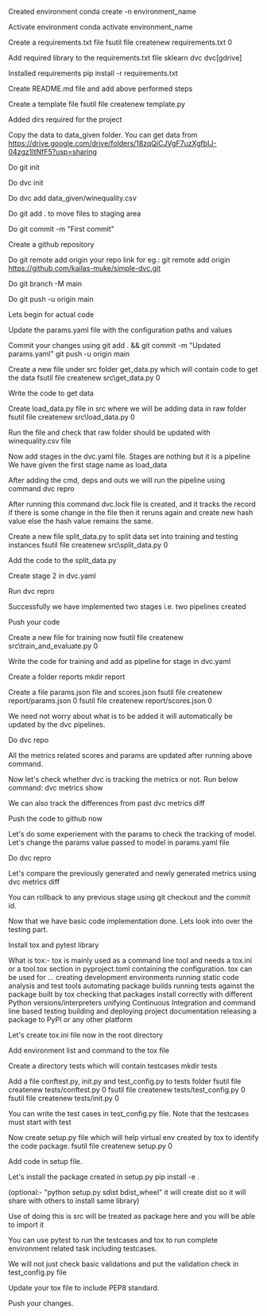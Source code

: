 Created environment conda create -n environment_name

Activate environment conda activate environment_name

Create a requirements.txt file fsutil file createnew requirements.txt 0

Add required library to the requirements.txt file sklearn dvc dvc[gdrive]

Installed requirements pip install -r requirements.txt

Create README.md file and add above performed steps

Create a template file fsutil file createnew template.py

Added dirs required for the project

Copy the data to data_given folder. You can get data from https://drive.google.com/drive/folders/18zqQiCJVgF7uzXgfbIJ-04zgz1ItNfF5?usp=sharing

Do git init

Do dvc init

Do dvc add data_given/winequality.csv

Do git add . to move files to staging area

Do git commit -m "First commit"

Create a github repository

Do git remote add origin your repo link for eg.: git remote add origin https://github.com/kailas-muke/simple-dvc.git

Do git branch -M main

Do git push -u origin main

Lets begin for actual code

Update the params.yaml file with the configuration paths and values

Commit your changes using git add . && git commit -m "Updated params.yaml" git push -u origin main

Create a new file under src folder get_data.py which will contain code to get the data fsutil file createnew src\get_data.py 0

Write the code to get data

Create load_data.py file in src where we will be adding data in raw folder fsutil file createnew src\load_data.py 0

Run the file and check that raw folder should be updated with winequality.csv file

Now add stages in the dvc.yaml file. Stages are nothing but it is a pipeline We have given the first stage name as load_data

After adding the cmd, deps and outs we will run the pipeline using command dvc repro

After running this command dvc.lock file is created, and it tracks the record if there is some change in the file then it reruns again and create new hash value else the hash value remains the same.

Create a new file split_data.py to split data set into training and testing instances fsutil file createnew src\split_data.py 0

Add the code to the split_data.py

Create stage 2 in dvc.yaml

Run dvc repro

Successfully we have implemented two stages i.e. two pipelines created

Push your code

Create a new file for training now fsutil file createnew src\train_and_evaluate.py 0

Write the code for training and add as pipeline for stage in dvc.yaml

Create a folder reports mkdir report

Create a file params.json file and scores.json fsutil file createnew report/params.json 0 fsutil file createnew report/scores.json 0

We need not worry about what is to be added it will automatically be updated by the dvc pipelines.

Do dvc repo

All the metrics related scores and params are updated after running above command.

Now let's check whether dvc is tracking the metrics or not. Run below command: dvc metrics show

We can also track the differences from past dvc metrics diff

Push the code to github now

Let's do some experiement with the params to check the tracking of model. Let's change the params value passed to model in params.yaml file

Do dvc repro

Let's compare the previously generated and newly generated metrics using dvc metrics diff

You can rollback to any previous stage using git checkout and the commit id.

Now that we have basic code implementation done. Lets look into over the testing part.

Install tox and pytest library

What is tox:- tox is mainly used as a command line tool and needs a tox.ini or a tool.tox section in pyproject.toml containing the configuration. tox can be used for ... creating development environments running static code analysis and test tools automating package builds running tests against the package built by tox checking that packages install correctly with different Python versions/interpreters unifying Continuous Integration and command line based testing building and deploying project documentation releasing a package to PyPI or any other platform

Let's create tox.ini file now in the root directory

Add environment list and command to the tox file

Create a directory tests which will contain testcases mkdir tests

Add a file conftest.py, init.py and test_config.py to tests folder fsutil file createnew tests/conftest.py 0 fsutil file createnew tests/test_config.py 0 fsutil file createnew tests/init.py 0

You can write the test cases in test_config.py file. Note that the testcases must start with test

Now create setup.py file which will help virtual env created by tox to identify the code package. fsutil file createnew setup.py 0

Add code in setup file.

Let's install the package created in setup.py pip install -e .

(optional:- "python setup.py sdist bdist_wheel" it will create dist so it will share with others to install same library)

Use of doing this is src will be treated as package here and you will be able to import it

You can use pytest to run the testcases and tox to run complete environment related task including testcases.

We will not just check basic validations and put the validation check in test_config.py file

Update your tox file to include PEP8 standard.

Push your changes.